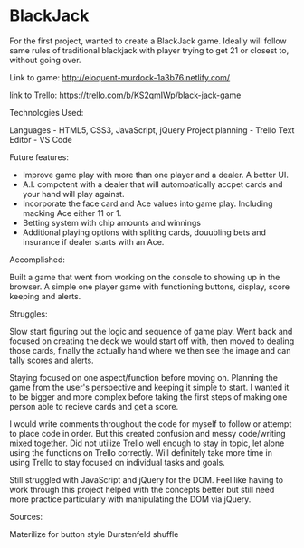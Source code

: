 # BlackJack


For the first project, wanted to create a BlackJack game.  Ideally will follow same rules of traditional blackjack with player trying to get 21 or closest to, without going over. 


Link to game: http://eloquent-murdock-1a3b76.netlify.com/

link to Trello:
https://trello.com/b/KS2qmIWp/black-jack-game





Technologies Used:

Languages - HTML5, CSS3, JavaScript, jQuery
Project planning - Trello
Text Editor - VS Code



Future features:
- Improve game play with more than one player and a dealer. A better UI.
- A.I. compotent with a dealer that will automoatically accpet cards and your hand will play against.
- Incorporate the face card and Ace values into game play. Including macking Ace either 11 or 1.
- Betting system with chip amounts and winnings 
- Additional playing options with spliting cards, douubling bets and insurance if dealer starts with an Ace.



Accomplished:

Built a game that went from working on the console to showing up in the browser.  A simple one player game with functioning buttons, display, score keeping and alerts.



Struggles:

Slow start figuring out the logic and sequence of game play. Went back and focused on creating the deck we would start off with, then moved to dealing those cards, finally the actually hand where we then see the image and can tally scores and alerts.

Staying focused on one aspect/function before moving on.  Planning the game from the user's perspective and keeping it simple to start.  I wanted it to be bigger and more complex before taking the first steps of making one person able to recieve cards and get a score.

I would write comments throughout the code for myself to follow or attempt to place code in order.  But this created confusion and messy code/writing mixed together.  Did not utilize Trello well enough to stay in topic, let alone using the functions on Trello correctly.  Will definitely take more time in using Trello to stay focused on individual tasks and goals.

Still struggled with JavaScript and jQuery for the DOM.  Feel like having to work through this project helped with the concepts better but still need more practice particularly with manipulating the DOM via jQuery.



Sources:

Materilize for button style
Durstenfeld shuffle

